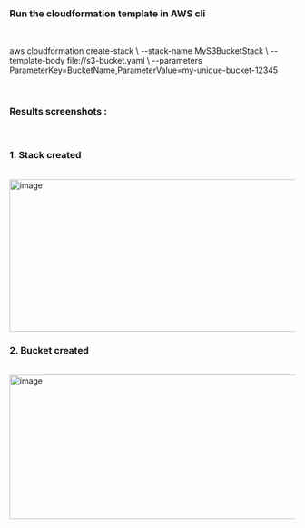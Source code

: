 <h3>Run the cloudformation template in AWS cli</h3>
<br />
<p>
aws cloudformation create-stack \
  --stack-name MyS3BucketStack \
  --template-body file://s3-bucket.yaml \
  --parameters ParameterKey=BucketName,ParameterValue=my-unique-bucket-12345
</p>
<br />
<h3>Results screenshots :</h3>
<br />
<h3>1. Stack created</h3><br />
<img width="839" height="268" alt="image" src="https://github.com/user-attachments/assets/23fed78f-b6cd-49bb-b308-bf6317260e75" />

<br />
<h3>2. Bucket created</h3><br />
<img width="1091" height="254" alt="image" src="https://github.com/user-attachments/assets/b05443ac-84e4-4008-a6ae-09291228915d" />

 
 



